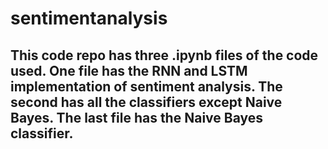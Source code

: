# sentimentanalysis

## This code repo has three .ipynb files of the code used. One file has the RNN and LSTM implementation of sentiment analysis. The second has all the classifiers except Naive Bayes. The last file has the Naive Bayes classifier.
